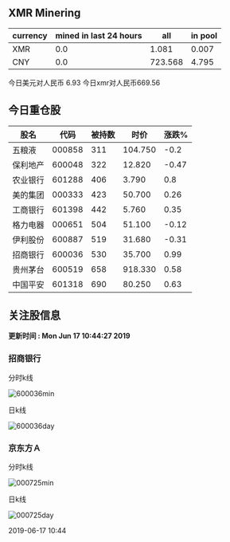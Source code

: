 ## XMR Minering

|currency|mined in last 24 hours|all|in pool|
|---|---|---|---|
|XMR|0.0|1.081|0.007|
|CNY|0.0|723.568|4.795|

今日美元对人民币 6.93	今日xmr对人民币669.56


## 今日重仓股 

|股名|代码|被持数|时价|涨跌%|
|---|---|---|---|---|
|五粮液|000858|311|104.750|-0.2|
|保利地产|600048|322|12.820|-0.47|
|农业银行|601288|406|3.790|0.8|
|美的集团|000333|423|50.700|0.26|
|工商银行|601398|442|5.760|0.35|
|格力电器|000651|504|51.100|-0.12|
|伊利股份|600887|519|31.680|-0.31|
|招商银行|600036|530|35.700|0.99|
|贵州茅台|600519|658|918.330|0.58|
|中国平安|601318|690|80.250|0.63|

## 关注股信息
**更新时间 : Mon Jun 17 10:44:27 2019**
### 招商银行 
分时k线

![600036min](http://image.sinajs.cn/newchart/min/n/sh600036.gif)

日k线

![600036day](http://image.sinajs.cn/newchart/daily/n/sh600036.gif)

### 京东方Ａ 
分时k线

![000725min](http://image.sinajs.cn/newchart/min/n/sz000725.gif)

日k线

![000725day](http://image.sinajs.cn/newchart/daily/n/sz000725.gif)

2019-06-17 10:44